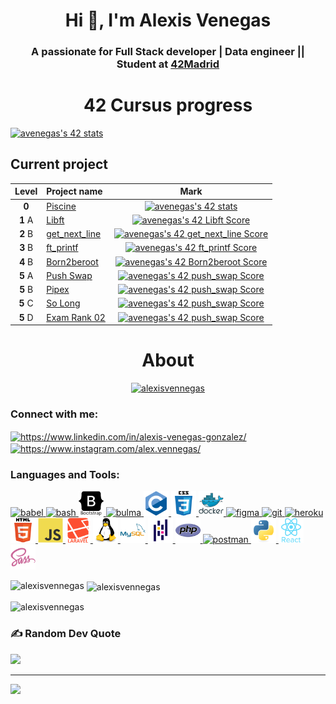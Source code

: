 <h1 align="center">Hi 👋, I'm Alexis Venegas</h1>
<h3 align="center">A passionate for Full Stack developer | Data engineer || Student at  <a href="https://www.42madrid.com/" align="center">42Madrid</a> </h3>

<h1 align="center">42 Cursus progress</h1>

[![avenegas's 42 stats](https://badge42.vercel.app/api/v2/clfpu75wh007307lfao8al8hp/stats?cursusId=21&coalitionId=64)](https://github.com/AlexisVennegas)

<h2>Current project</h2>

| Level | Project name | Mark |
|:-----:|:-------------|:----:|
| **0**  | [Piscine](https://github.com/AlexisVennegas/42Cursus-Progress/tree/main/piscine) | [![avenegas's 42 stats](https://badge42.vercel.app/api/v2/clfpu75wh007307lfao8al8hp/stats?cursusId=9&coalitionId=piscine)](https://github.com/JaeSeoKim/badge42)
| **1** A | [Libft](https://github.com/AlexisVennegas/42Cursus-Progress/tree/main/Libft) | [![avenegas's 42 Libft Score](https://badge42.vercel.app/api/v2/clfpu75wh007307lfao8al8hp/project/3017676)](https://github.com/JaeSeoKim/badge42)
| **2** B | [get_next_line](https://github.com/AlexisVennegas/42Cursus-Progress/tree/main/Libft) | [![avenegas's 42 get_next_line Score](https://badge42.vercel.app/api/v2/clfpu75wh007307lfao8al8hp/project/3052668)](https://github.com/JaeSeoKim/badge42)
| **3** B | [ft_printf](https://github.com/AlexisVennegas/42Cursus-Progress/tree/main/Libft) | [![avenegas's 42 ft_printf Score](https://badge42.vercel.app/api/v2/clfpu75wh007307lfao8al8hp/project/3066239)](https://github.com/JaeSeoKim/badge42)
| **4** B | [Born2beroot](https://github.com/AlexisVennegas/42Cursus-Progress/tree/main/Libft) | [![avenegas's 42 Born2beroot Score](https://badge42.vercel.app/api/v2/clfpu75wh007307lfao8al8hp/project/3074359)](https://github.com/JaeSeoKim/badge42)
| **5** A | [Push Swap](https://github.com/AlexisVennegas/42Cursus-Progress/tree/main/Libft) |[![avenegas's 42 push_swap Score](https://badge42.vercel.app/api/v2/clfpu75wh007307lfao8al8hp/project/3094177)](https://github.com/JaeSeoKim/badge42)
| **5** B | [Pipex](https://github.com/AlexisVennegas/42Cursus-Progress/tree/main/Libft) |[![avenegas's 42 push_swap Score](https://badge42.vercel.app/api/v2/clfpu75wh007307lfao8al8hp/project/3094177)](https://github.com/JaeSeoKim/badge42)
| **5** C | [So Long](https://github.com/AlexisVennegas/42Cursus-Progress/tree/main/Libft) |[![avenegas's 42 push_swap Score](https://badge42.vercel.app/api/v2/clfpu75wh007307lfao8al8hp/project/3094177)](https://github.com/JaeSeoKim/badge42)
| **5** D | [Exam Rank 02](https://github.com/AlexisVennegas/42Cursus-Progress/tree/main/Libft) |[![avenegas's 42 push_swap Score](https://badge42.vercel.app/api/v2/clfpu75wh007307lfao8al8hp/project/3094177)](https://github.com/JaeSeoKim/badge42)

  
<h1 align="center"> About </h1>

<p align="center">
  <a href="https://github.com/ryo-ma/github-profile-trophy" align="center">
    <img src="https://github-profile-trophy.vercel.app/?username=alexisvennegas" alt="alexisvennegas" />
  </a>
</p>

<h3 align="left">Connect with me:</h3>
<p align="left">
<a href="https://linkedin.com/in/https://www.linkedin.com/in/alexis-venegas-gonzalez/" target="blank"><img align="center" src="https://raw.githubusercontent.com/rahuldkjain/github-profile-readme-generator/master/src/images/icons/Social/linked-in-alt.svg" alt="https://www.linkedin.com/in/alexis-venegas-gonzalez/" height="30" width="40" /></a>
<a href="https://instagram.com/https://www.instagram.com/alex.vennegas/" target="blank"><img align="center" src="https://raw.githubusercontent.com/rahuldkjain/github-profile-readme-generator/master/src/images/icons/Social/instagram.svg" alt="https://www.instagram.com/alex.vennegas/" height="30" width="40" /></a>
</p>

<h3 align="left">Languages and Tools:</h3>
<p align="left"> <a href="https://babeljs.io/" target="_blank" rel="noreferrer"> <img src="https://www.vectorlogo.zone/logos/babeljs/babeljs-icon.svg" alt="babel" width="40" height="40"/> </a> <a href="https://www.gnu.org/software/bash/" target="_blank" rel="noreferrer"> <img src="https://www.vectorlogo.zone/logos/gnu_bash/gnu_bash-icon.svg" alt="bash" width="40" height="40"/> </a> <a href="https://getbootstrap.com" target="_blank" rel="noreferrer"> <img src="https://raw.githubusercontent.com/devicons/devicon/master/icons/bootstrap/bootstrap-plain-wordmark.svg" alt="bootstrap" width="40" height="40"/> </a> <a href="https://bulma.io/" target="_blank" rel="noreferrer"> <img src="https://raw.githubusercontent.com/gilbarbara/logos/804dc257b59e144eaca5bc6ffd16949752c6f789/logos/bulma.svg" alt="bulma" width="40" height="40"/> </a> <a href="https://www.cprogramming.com/" target="_blank" rel="noreferrer"> <img src="https://raw.githubusercontent.com/devicons/devicon/master/icons/c/c-original.svg" alt="c" width="40" height="40"/> </a> <a href="https://www.w3schools.com/css/" target="_blank" rel="noreferrer"> <img src="https://raw.githubusercontent.com/devicons/devicon/master/icons/css3/css3-original-wordmark.svg" alt="css3" width="40" height="40"/> </a> <a href="https://www.docker.com/" target="_blank" rel="noreferrer"> <img src="https://raw.githubusercontent.com/devicons/devicon/master/icons/docker/docker-original-wordmark.svg" alt="docker" width="40" height="40"/> </a> <a href="https://www.figma.com/" target="_blank" rel="noreferrer"> <img src="https://www.vectorlogo.zone/logos/figma/figma-icon.svg" alt="figma" width="40" height="40"/> </a> <a href="https://git-scm.com/" target="_blank" rel="noreferrer"> <img src="https://www.vectorlogo.zone/logos/git-scm/git-scm-icon.svg" alt="git" width="40" height="40"/> </a> <a href="https://heroku.com" target="_blank" rel="noreferrer"> <img src="https://www.vectorlogo.zone/logos/heroku/heroku-icon.svg" alt="heroku" width="40" height="40"/> </a> <a href="https://www.w3.org/html/" target="_blank" rel="noreferrer"> <img src="https://raw.githubusercontent.com/devicons/devicon/master/icons/html5/html5-original-wordmark.svg" alt="html5" width="40" height="40"/> </a> <a href="https://developer.mozilla.org/en-US/docs/Web/JavaScript" target="_blank" rel="noreferrer"> <img src="https://raw.githubusercontent.com/devicons/devicon/master/icons/javascript/javascript-original.svg" alt="javascript" width="40" height="40"/> </a> <a href="https://laravel.com/" target="_blank" rel="noreferrer"> <img src="https://raw.githubusercontent.com/devicons/devicon/master/icons/laravel/laravel-plain-wordmark.svg" alt="laravel" width="40" height="40"/> </a> <a href="https://www.linux.org/" target="_blank" rel="noreferrer"> <img src="https://raw.githubusercontent.com/devicons/devicon/master/icons/linux/linux-original.svg" alt="linux" width="40" height="40"/> </a> <a href="https://www.mysql.com/" target="_blank" rel="noreferrer"> <img src="https://raw.githubusercontent.com/devicons/devicon/master/icons/mysql/mysql-original-wordmark.svg" alt="mysql" width="40" height="40"/> </a> <a href="https://pandas.pydata.org/" target="_blank" rel="noreferrer"> <img src="https://raw.githubusercontent.com/devicons/devicon/2ae2a900d2f041da66e950e4d48052658d850630/icons/pandas/pandas-original.svg" alt="pandas" width="40" height="40"/> </a> <a href="https://www.php.net" target="_blank" rel="noreferrer"> <img src="https://raw.githubusercontent.com/devicons/devicon/master/icons/php/php-original.svg" alt="php" width="40" height="40"/> </a> <a href="https://postman.com" target="_blank" rel="noreferrer"> <img src="https://www.vectorlogo.zone/logos/getpostman/getpostman-icon.svg" alt="postman" width="40" height="40"/> </a> <a href="https://www.python.org" target="_blank" rel="noreferrer"> <img src="https://raw.githubusercontent.com/devicons/devicon/master/icons/python/python-original.svg" alt="python" width="40" height="40"/> </a> <a href="https://reactjs.org/" target="_blank" rel="noreferrer"> <img src="https://raw.githubusercontent.com/devicons/devicon/master/icons/react/react-original-wordmark.svg" alt="react" width="40" height="40"/> </a> <a href="https://sass-lang.com" target="_blank" rel="noreferrer"> <img src="https://raw.githubusercontent.com/devicons/devicon/master/icons/sass/sass-original.svg" alt="sass" width="40" height="40"/> </a> </p>

<p><img align="left" src="https://github-readme-stats.vercel.app/api/top-langs?username=alexisvennegas&show_icons=true&locale=en&layout=compact" alt="alexisvennegas" /></p>

<p>&nbsp;<img align="center" src="https://github-readme-stats.vercel.app/api?username=alexisvennegas&show_icons=true&locale=en" alt="alexisvennegas" /></p>

<p><img align="center" src="https://github-readme-streak-stats.herokuapp.com/?user=alexisvennegas&" alt="alexisvennegas" /></p>

### ✍️ Random Dev Quote
![](https://quotes-github-readme.vercel.app/api?type=horizontal&theme=light)

---
[![](https://visitcount.itsvg.in/api?id=AlexisVennegas&icon=0&color=0)](https://visitcount.itsvg.in)
